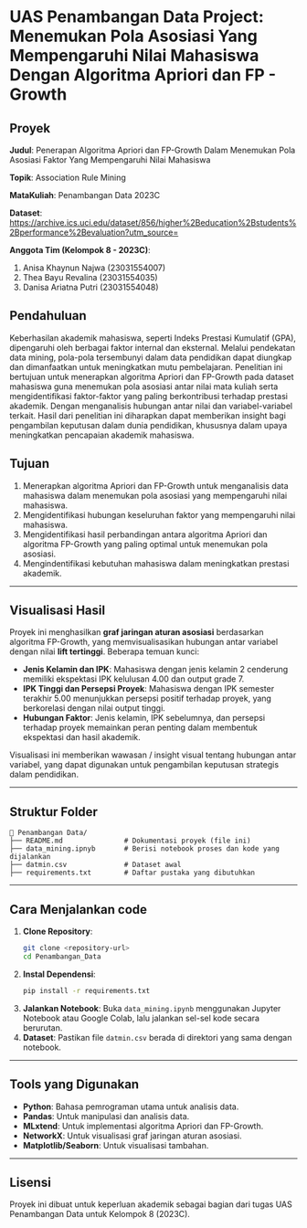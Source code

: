 # UAS Penambangan Data Project: Menemukan Pola Asosiasi Yang Mempengaruhi Nilai Mahasiswa Dengan Algoritma Apriori dan FP - Growth

## Proyek
**Judul**: Penerapan Algoritma Apriori dan FP-Growth Dalam Menemukan Pola Asosiasi Faktor Yang Mempengaruhi Nilai Mahasiswa 

**Topik**: Association Rule Mining 

**MataKuliah**: Penambangan Data 2023C

**Dataset**: https://archive.ics.uci.edu/dataset/856/higher%2Beducation%2Bstudents%2Bperformance%2Bevaluation?utm_source=  

**Anggota Tim (Kelompok 8 - 2023C)**:  
1. Anisa Khaynun Najwa (23031554007)
2. Thea Bayu Revalina (23031554035)
3. Danisa Ariatna Putri (23031554048)

## Pendahuluan 
Keberhasilan akademik mahasiswa, seperti Indeks Prestasi Kumulatif (GPA), dipengaruhi oleh berbagai faktor internal dan eksternal. Melalui pendekatan data mining, pola-pola tersembunyi dalam data pendidikan dapat diungkap dan dimanfaatkan untuk meningkatkan mutu pembelajaran. Penelitian ini bertujuan untuk menerapkan algoritma Apriori dan FP-Growth pada dataset mahasiswa guna menemukan pola asosiasi antar nilai mata kuliah serta mengidentifikasi faktor-faktor yang paling berkontribusi terhadap prestasi akademik. Dengan menganalisis hubungan antar nilai dan variabel-variabel terkait. Hasil dari penelitian ini diharapkan dapat memberikan insight bagi pengambilan keputusan dalam dunia pendidikan, khususnya dalam upaya meningkatkan pencapaian akademik mahasiswa.

## Tujuan
1. Menerapkan algoritma Apriori dan FP-Growth untuk menganalisis data mahasiswa dalam menemukan pola asosiasi yang mempengaruhi nilai mahasiswa.
2. Mengidentifikasi hubungan keseluruhan faktor yang mempengaruhi nilai mahasiswa.
3. Mengidentifikasi hasil perbandingan antara algoritma Apriori dan algoritma FP-Growth yang paling optimal untuk menemukan pola asosiasi.
4. Mengindentifikasi kebutuhan mahasiswa dalam meningkatkan prestasi akademik.

---

## Visualisasi Hasil
Proyek ini menghasilkan **graf jaringan aturan asosiasi** berdasarkan algoritma FP-Growth, yang memvisualisasikan hubungan antar variabel dengan nilai **lift tertinggi**. Beberapa temuan kunci:
- **Jenis Kelamin dan IPK**: Mahasiswa dengan jenis kelamin 2 cenderung memiliki ekspektasi IPK kelulusan 4.00 dan output grade 7.  
- **IPK Tinggi dan Persepsi Proyek**: Mahasiswa dengan IPK semester terakhir 5.00 menunjukkan persepsi positif terhadap proyek, yang berkorelasi dengan nilai output tinggi.  
- **Hubungan Faktor**: Jenis kelamin, IPK sebelumnya, dan persepsi terhadap proyek memainkan peran penting dalam membentuk ekspektasi dan hasil akademik.

Visualisasi ini memberikan wawasan / insight visual tentang hubungan antar variabel, yang dapat digunakan untuk pengambilan keputusan strategis dalam pendidikan.

---

## Struktur Folder
```
📁 Penambangan Data/
├── README.md               # Dokumentasi proyek (file ini)
├── data_mining.ipnyb       # Berisi notebook proses dan kode yang dijalankan 
├── datmin.csv              # Dataset awal 
├── requirements.txt        # Daftar pustaka yang dibutuhkan
```
---

## Cara Menjalankan code 
1. **Clone Repository**:
   ```bash
   git clone <repository-url>
   cd Penambangan_Data
   ```
2. **Instal Dependensi**:
   ```bash
   pip install -r requirements.txt
   ```
3. **Jalankan Notebook**:
   Buka `data_mining.ipynb` menggunakan Jupyter Notebook atau Google Colab, lalu jalankan sel-sel kode secara berurutan.
4. **Dataset**:
   Pastikan file `datmin.csv` berada di direktori yang sama dengan notebook.

---

## Tools yang Digunakan
- **Python**: Bahasa pemrograman utama untuk analisis data.
- **Pandas**: Untuk manipulasi dan analisis data.
- **MLxtend**: Untuk implementasi algoritma Apriori dan FP-Growth.
- **NetworkX**: Untuk visualisasi graf jaringan aturan asosiasi.
- **Matplotlib/Seaborn**: Untuk visualisasi tambahan.

---

## Lisensi
Proyek ini dibuat untuk keperluan akademik sebagai bagian dari tugas UAS Penambangan Data untuk Kelompok 8 (2023C).
